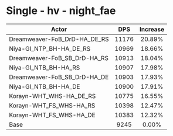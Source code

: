 # Single - hv - night_fae
| Actor | DPS | Increase |
|---|:---:|:---:|
|Dreamweaver-FoB_DrD-HA_DE_RS|11176|20.89%|
|Niya-GI_NTP_BH-HA_DE_RS|10969|18.66%|
|Dreamweaver-FoB_SB_DrD-HA_RS|10913|18.04%|
|Niya-GI_NTB_BH-HA_RS|10907|17.98%|
|Dreamweaver-FoB_SB_DrD-HA_DE|10903|17.93%|
|Niya-GI_NTB_BH-HA_DE|10900|17.91%|
|Korayn-WHT_WHS-HA_DE_RS|10775|16.55%|
|Korayn-WHT_FS_WHS-HA_RS|10398|12.47%|
|Korayn-WHT_FS_WHS-HA_DE|10383|12.32%|
|Base|9245|0.00%|
